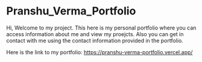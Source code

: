 # Pranshu_Verma_Portfolio
Hi, Welcome to my project. This here is my personal portfolio where you can access information about me and view my proejcts. Also you can get in contact with me using the contact information provided in the portfolio.

Here is the link to my portfolio: https://pranshu-verma-portfolio.vercel.app/
